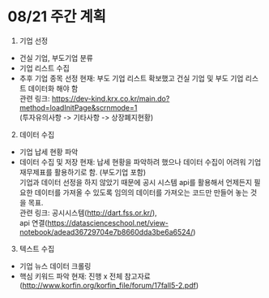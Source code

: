 # 08/21 주간 계획

1. 기업 선정
 - 건실 기업, 부도기업 분류
 - 기업 리스트 수집
 - 추후 기업 종목 선정
 현재: 부도 기업 리스트 확보했고 건실 기업 및 부도 기업 리스트 데이터화 해야 함 <br>
관련 링크: https://dev-kind.krx.co.kr/main.do?method=loadInitPage&scrnmode=1 <br>
(투자유의사항 -> 기타사항 -> 상장폐지현황)

2. 데이터 수집
 - 기업 납세 현황 파악
 - 데이터 수집 및 저장
 현재: 납세 현황을 파악하려 했으나 데이터 수집이 어려워 기업재무제표를 활용하기로 함. (부도기업 포함) <br>
기업과 데이터 선정을 하지 않았기 때문에 공시 시스템 api를 활용해서 언제든지 필요한 데이터를 가져올 수 있도록 임의의 데이터를 가져오는 코드만 만들어 놓는 것을 목표. <br>
관련 링크: 공시시스템(http://dart.fss.or.kr/), <br>
api 연결(https://datascienceschool.net/view-notebook/adead36729704e7b8660dda3be6a6524/) <br>

3. 텍스트 수집
 - 기업 뉴스 데이터 크롤링
 - 핵심 키워드 파악
 현재: 진행 x
 전체 참고자료(http://www.korfin.org/korfin_file/forum/17fall5-2.pdf)
